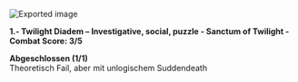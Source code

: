 ![Exported image](Exported%20image%2020241022164953-0.jpeg)  

**1.- Twilight Diadem – Investigative, social, puzzle - Sanctum of Twilight - Combat Score: 3/5**
 
**Abgeschlossen (1/1)**  
Theoretisch Fail, aber mit unlogischem Suddendeath